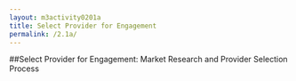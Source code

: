 ```yaml
---
layout: m3activity0201a
title: Select Provider for Engagement
permalink: /2.1a/
---
```

##Select Provider for Engagement: Market Research and Provider Selection Process
